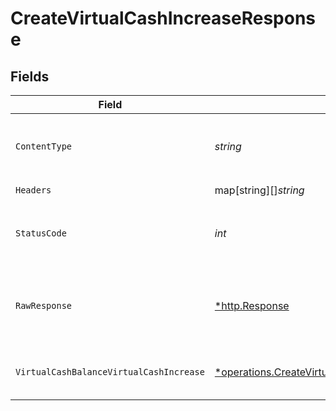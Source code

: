 # CreateVirtualCashIncreaseResponse


## Fields

| Field                                                                                                                                                                          | Type                                                                                                                                                                           | Required                                                                                                                                                                       | Description                                                                                                                                                                    |
| ------------------------------------------------------------------------------------------------------------------------------------------------------------------------------ | ------------------------------------------------------------------------------------------------------------------------------------------------------------------------------ | ------------------------------------------------------------------------------------------------------------------------------------------------------------------------------ | ------------------------------------------------------------------------------------------------------------------------------------------------------------------------------ |
| `ContentType`                                                                                                                                                                  | *string*                                                                                                                                                                       | :heavy_check_mark:                                                                                                                                                             | HTTP response content type for this operation                                                                                                                                  |
| `Headers`                                                                                                                                                                      | map[string][]*string*                                                                                                                                                          | :heavy_check_mark:                                                                                                                                                             | N/A                                                                                                                                                                            |
| `StatusCode`                                                                                                                                                                   | *int*                                                                                                                                                                          | :heavy_check_mark:                                                                                                                                                             | HTTP response status code for this operation                                                                                                                                   |
| `RawResponse`                                                                                                                                                                  | [*http.Response](https://pkg.go.dev/net/http#Response)                                                                                                                         | :heavy_check_mark:                                                                                                                                                             | Raw HTTP response; suitable for custom response parsing                                                                                                                        |
| `VirtualCashBalanceVirtualCashIncrease`                                                                                                                                        | [*operations.CreateVirtualCashIncreaseVirtualCashBalanceVirtualCashIncrease](../../../pkg/models/operations/createvirtualcashincreasevirtualcashbalancevirtualcashincrease.md) | :heavy_minus_sign:                                                                                                                                                             | Virtual Cash Balances Increase                                                                                                                                                 |